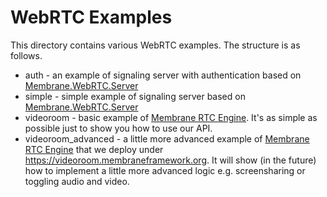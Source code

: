 # WebRTC Examples

This directory contains various WebRTC examples.
The structure is as follows.

* auth - an example of signaling server with authentication based on [Membrane.WebRTC.Server](https://github.com/membraneframework/webrtc-server.git)
* simple - simple example of signaling server based on [Membrane.WebRTC.Server](https://github.com/membraneframework/webrtc-server.git)
* videoroom - basic example of [Membrane RTC Engine](https://github.com/membraneframework/membrane_rtc_engine.git). 
It's as simple as possible just to show you how to use our API.
* videoroom_advanced - a little more advanced example of [Membrane RTC Engine](https://github.com/membraneframework/membrane_rtc_engine.git) that we deploy under https://videoroom.membraneframework.org.
It will show (in the future) how to implement a little more advanced logic e.g. screensharing or toggling audio and video.

